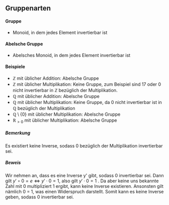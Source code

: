 

## Gruppenarten


#### Gruppe

- Monoid, in dem jedes Element invertierbar ist


#### Abelsche Gruppe

- Abelsches Monoid, in dem jedes Element invertierbar ist


#### Beispiele
- $\mathbb{Z}$ mit üblicher Addition: Abelsche Gruppe
- $\mathbb{Z}$ mit üblicher Multiplikation: Keine Gruppe, zum Beispiel sind 17 oder 0 nicht invertierbar in $\mathbb{Z}$ bezüglich der Multiplikation.
- $\mathbb{Q}$ mit üblicher Addition: Abelsche Gruppe
- $\mathbb{Q}$ mit üblicher Multiplikation: Keine Gruppe, da 0 nicht invertierbar ist in $\mathbb{Q}$ bezüglich der Multiplikation 
- $\mathbb{Q} \setminus \{0\}$ mit üblicher Multiplikation: Abelsche Gruppe 
- $\mathbb{R}_{>0}$ mit üblicher Multiplikation: Abelsche Gruppe



##### Bemerkung

Es existiert keine Inverse, sodass 0 bezüglich der Multiplikation invertierbar sei.

##### Beweis

Wir nehmen an, dass es eine Inverse y' gibt, sodass 0 invertierbar sei.
Dann gilt $y' \circ 0 = e \Leftrightarrow y' \cdot 0 = 1$, also gilt $y' \cdot 0 = 1$ . 
Da aber keine uns bekannte Zahl mit 0 multipliziert 1 ergibt, kann keine Inverse existieren. Ansonsten gilt nämlich 0 = 1, was einen Widerspruch darstellt. Somit kann es keine Inverse geben, sodass 0 invertierbar sei. 